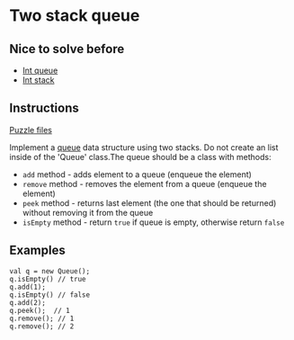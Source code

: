 # Two stack queue

## Nice to solve before

* [Int queue](/app/src/test/java/com/igorwojda/datastructure/queue/int/IntQueue.md)
* [Int stack](/app/src/test/java/com/igorwojda/datastructure/stack/int/IntStack.md)

## Instructions

[Puzzle files](.)

Implement a [queue](https://en.wikipedia.org/wiki/Queue_(abstract_data_type)) data structure using two stacks. Do not create an list
inside of the 'Queue' class.The queue should be a class with methods:
* `add` method - adds element to a queue (enqueue the element)
* `remove` method - removes the element from a queue (enqueue the element)
* `peek` method - returns last element (the one that should be returned) without removing it from the queue
* `isEmpty` method - return `true` if queue is empty, otherwise return `false`

## Examples

```
val q = new Queue();
q.isEmpty() // true
q.add(1);
q.isEmpty() // false
q.add(2);
q.peek();  // 1
q.remove(); // 1
q.remove(); // 2
```

